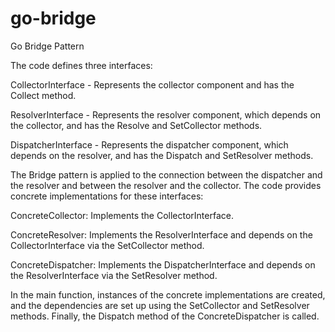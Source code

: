 # go-bridge
Go Bridge Pattern


The code defines three interfaces:

CollectorInterface - Represents the collector component
and has the Collect method.

ResolverInterface - Represents the resolver component,
which depends on the collector, and has the Resolve
and SetCollector methods.

DispatcherInterface - Represents the dispatcher component,
which depends on the resolver, and has the Dispatch
and SetResolver methods.

The Bridge pattern is applied to the connection between the dispatcher and the
resolver and between the resolver and the collector.
The code provides concrete implementations for these interfaces:

ConcreteCollector: Implements the CollectorInterface.

ConcreteResolver: Implements the ResolverInterface and depends
on the CollectorInterface via the SetCollector method.

ConcreteDispatcher: Implements the DispatcherInterface and depends
on the ResolverInterface via the SetResolver method.

In the main function, instances of the concrete implementations are created,
and the dependencies are set up using the SetCollector and SetResolver methods.
Finally, the Dispatch method of the ConcreteDispatcher is called.